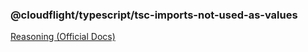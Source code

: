 ### @cloudflight/typescript/tsc-imports-not-used-as-values

[Reasoning (Official Docs)](https://www.typescriptlang.org/tsconfig#importsNotUsedAsValues)
